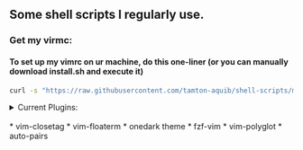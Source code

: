## Some shell scripts I regularly use.

### Get my virmc:

#### To set up my vimrc on ur machine, do this one-liner (or you can manually download install.sh and execute it)
```sh
curl -s "https://raw.githubusercontent.com/tamton-aquib/shell-scripts/main/install_vim.sh" > install.sh && bash install.sh && rm install.sh
```
<details>
<summary>Current Plugins:<summary>
<br>
* vim-closetag
* vim-floaterm
* onedark theme
* fzf-vim
* vim-polyglot
* auto-pairs
</details>
